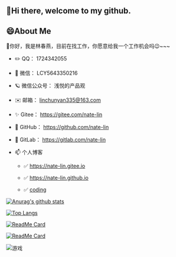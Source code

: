 ## 👋Hi there, welcome to my github.


## 😄About Me


🚥你好，我是林春燕，目前在找工作，你愿意给我一个工作机会吗😉~~~

- ✏️ QQ： 1724342055

- 💬 微信： LCY5643350216

- 🪐 微信公众号： 浅悦的产品观

- ✉️ 邮箱： linchunyan335@163.com

- ✨ Gitee： https://gitee.com/nate-lin

- 👯 GitHub： https://github.com/nate-lin

- 💖 GitLab： https://gitlab.com/nate-lin

- 📫 个人博客  

  - ✅   https://nate-lin.gitee.io 
    
  - ✅   https://nate-lin.github.io
    
  - ✅   <a target="_blank" rel="nofollow" href="https://coding-pages-bucket-3501842-8141905-8363-424877-1304568931.cos-website.ap-hongkong.myqcloud.com" >coding</a>

[![Anurag's github stats](https://github-readme-stats.vercel.app/api?username=nate-lin&show_icons=true&theme=shades-of-purple)](https://github.com/nate-lin/github-readme-stats)

[![Top Langs](https://github-readme-stats.vercel.app/api/top-langs/?username=nate-lin&layout=compact)](https://github.com/nate-lin/github-readme-stats)

[![ReadMe Card](https://github-readme-stats.vercel.app/api/pin/?username=nate-lin&repo=yilia-plus&show_icons=true&theme=shades-of-purple)](https://github.com/nate-lin/yilia-plus)

[![ReadMe Card](https://github-readme-stats.vercel.app/api/pin/?username=nate-lin&repo=hexo-theme-3-hexo&show_icons=true&theme=shades-of-purple)](https://github.com/nate-lin/hexo-theme-3-hexo)

![游戏](https://blog-lin1.oss-cn-shenzhen.aliyuncs.com/img/游戏.gif)
